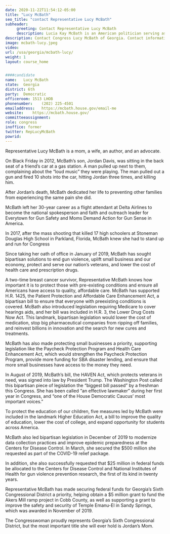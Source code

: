 ```yaml
---
date: 2020-11-22T11:54:12-05:00
title: "Lucy McBath"
seo_title: "contact Representative Lucy McBath"
subheader:
     greeting: Contact Representative Lucy McBath 
     description: Lucia Kay McBath is an American politician serving as the U.S. Representative for Georgia's 6th congressional district.
description: Contact Congress Lucy McBath of Georgia. Contact information for Lucy McBath includes email address, phone number, and mailing address.
image: mcbath-lucy.jpeg
video: 
url: /usa/georgia/mcbath-lucy/
weight: 1
layout: course_home


####candidate
name:	Lucy McBath
state:	Georgia
district: 6th
party:	Democratic
officeroom:	1513 LHOB
phonenumber:	(202) 225-4501
emailaddress:	https://mcbath.house.gov/email-me
website:	https://mcbath.house.gov/
committeeassignment: 
role: congress
inoffice: former
twitter: RepLucyMcBath
powrid: 
---
```


Representative Lucy McBath is a mom, a wife, an author, and an advocate.

On Black Friday in 2012, McBath’s son, Jordan Davis, was sitting in the back seat of a friend’s car at a gas station. A man pulled up next to them, complaining about the “loud music” they were playing. The man pulled out a gun and fired 10 shots into the car, hitting Jordan three times, and killing him. 

After Jordan’s death, McBath dedicated her life to preventing other families from experiencing the same pain she did.

McBath left her 30-year career as a flight attendant at Delta Airlines to become the national spokesperson and faith and outreach leader for Everytown for Gun Safety and Moms Demand Action for Gun Sense in America. 

In 2017, after the mass shooting that killed 17 high schoolers at Stoneman Douglas High School in Parkland, Florida, McBath knew she had to stand up and run for Congress

Since taking her oath of office in January of 2019, McBath has sought bipartisan solutions to end gun violence, uplift small business and our economy, protect and serve our nation’s veterans, and lower the cost of health care and prescription drugs. 

A two-time breast cancer survivor, Representative McBath knows how important it is to protect those with pre-existing conditions and ensure all Americans have access to quality, affordable care. McBath has supported H.R. 1425, the Patient Protection and Affordable Care Enhancement Act, a bipartisan bill to ensure that everyone with preexisting conditions is covered. McBath also introduced legislation requiring Medicare to cover hearings aids, and her bill was included in H.R. 3, the Lower Drug Costs Now Act. This landmark, bipartisan legislation would lower the cost of medication, stop big pharmaceutical companies from ripping off families, and reinvest billions in innovation and the search for new cures and treatments. 

McBath has also made protecting small businesses a priority, supporting legislation like the Paycheck Protection Program and Health Care Enhancement Act, which would strengthen the Paycheck Protection Program, provide more funding for SBA disaster lending, and ensure that more small businesses have access to the money they need.

In August of 2019, McBath’s bill, the HAVEN Act, which protects veterans in need, was signed into law by President Trump. The Washington Post called this bipartisan piece of legislation the “biggest bill passed” by a freshman this Congress. She has been called “an effective lawmaker” during her first year in Congress, and “one of the House Democratic Caucus’ most important voices.” 

To protect the education of our children, five measures led by McBath were included in the landmark Higher Education Act, a bill to improve the quality of education, lower the cost of college, and expand opportunity for students across America. 

McBath also led bipartisan legislation in December of 2019 to modernize data collection practices and improve epidemic preparedness at the Centers for Disease Control. In March, she secured the $500 million she requested as part of the COVID-19 relief package. 

In addition, she also successfully requested that $25 million in federal funds be allocated to the Centers for Disease Control and National Institutes of Health for gun violence prevention research, the first of its kind in twenty years.

Representative McBath has made securing federal funds for Georgia’s Sixth Congressional District a priority, helping obtain a $5 million grant to fund the Akers Mill ramp project in Cobb County, as well as supporting a grant to improve the safety and security of Temple Emanu-El in Sandy Springs, which was awarded in November of 2019.

The Congresswoman proudly represents Georgia’s Sixth Congressional District, but the most important title she will ever hold is Jordan’s Mom.